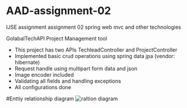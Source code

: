 # AAD-assignment-02
IJSE assignment assignment 02 spring web mvc and other technologies

GolabalTechAPI Project Management tool

  - This project has two APIs TechleadController and ProjectController
  - Implemented basic crud operations using spring data jpa (vendor: hibernate)
  - Request handle using multipart form data and json
  - Image encoder included
  - Validating all fields and handling exceptions
  - All configurations done

#Enttiy relationship diagram
![raltion diagram](https://github.com/Shivantha56/AAD-assignment-02/assets/111634293/9df6f515-0172-4f25-a934-9e38ad54c5ae)

